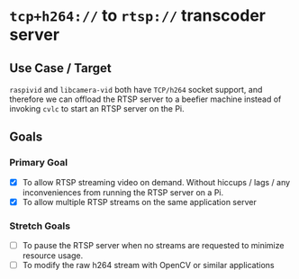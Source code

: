 # `tcp+h264://` to `rtsp://` transcoder server

## Use Case / Target
`raspivid` and `libcamera-vid` both have `TCP/h264` socket support, and therefore we can offload the RTSP server to a beefier machine instead of invoking `cvlc` to start an RTSP server on the Pi.

## Goals

### Primary Goal

- [x] To allow RTSP streaming video on demand. Without hiccups / lags / any inconveniences from running the RTSP server on a Pi.
- [x] To allow multiple RTSP streams on the same application server

### Stretch Goals

- [ ] To pause the RTSP server when no streams are requested to minimize resource usage.
- [ ] To modify the raw h264 stream with OpenCV or similar applications
